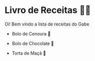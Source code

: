 # Livro de Receitas :man_cook:

Oi! Bem vindo a lista de receitas do Gabe

- Bolo de Cenoura :carrot:

- Bolo de Chocolate :chocolate_bar:

- Torta de Maçã :green_apple:

  
